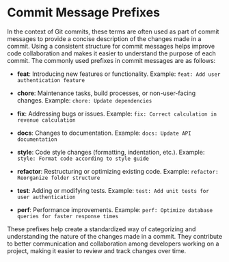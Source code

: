 # Commit Message Prefixes

In the context of Git commits, these terms are often used as part of commit messages to provide a concise description of the changes made in a commit. Using a consistent structure for commit messages helps improve code collaboration and makes it easier to understand the purpose of each commit. The commonly used prefixes in commit messages are as follows:

- **feat**: Introducing new features or functionality.
  Example: `feat: Add user authentication feature`

- **chore**: Maintenance tasks, build processes, or non-user-facing changes.
  Example: `chore: Update dependencies`

- **fix**: Addressing bugs or issues.
  Example: `fix: Correct calculation in revenue calculation`

- **docs**: Changes to documentation.
  Example: `docs: Update API documentation`

- **style**: Code style changes (formatting, indentation, etc.).
  Example: `style: Format code according to style guide`

- **refactor**: Restructuring or optimizing existing code.
  Example: `refactor: Reorganize folder structure`

- **test**: Adding or modifying tests.
  Example: `test: Add unit tests for user authentication`

- **perf**: Performance improvements.
  Example: `perf: Optimize database queries for faster response times`

These prefixes help create a standardized way of categorizing and understanding the nature of the changes made in a commit. They contribute to better communication and collaboration among developers working on a project, making it easier to review and track changes over time.